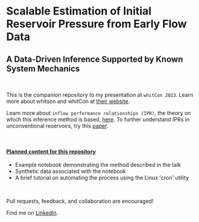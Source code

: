 # Scalable Estimation of Initial Reservoir Pressure from Early Flow Data
## A Data-Driven Inference Supported by Known System Mechanics

<br>

This is the companion repository to my presentation at `whitCon 2023`. Learn more about whitson and whitCon at <a href="https://whitson.com">their website</a>.

Learn more about `inflow performance relationships (IPR)`, the theory on which 
this inference method is based, <a href="https://manual.whitson.com/modules/well-performance/nodal-analysis/">here</a>. To further understand IPRs in unconventional reservoirs, try this <a href="https://onepetro.org/SPEURCC/proceedings/15URC/1-15URC/D011S001R001/183655">paper</a>.

<br>

#### <ins>Planned content for this repository</ins>
- Example notebook demonstrating the method described in the talk
- Synthetic data associated with the notebook
- A brief tutorial on automating the process using the Linux 'cron' utility

<br>

Pull requests, feedback, and collaboration are encouraged!

Find me on <a href="https://www.linkedin.com/in/samshoun/">LinkedIn</a>.

